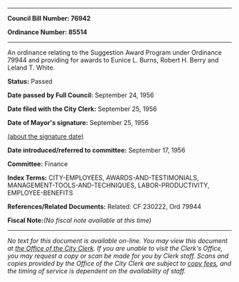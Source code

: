 

********

**Council Bill Number: 76942**
   
**Ordinance Number: 85514**
********

 An ordinance relating to the Suggestion Award Program under Ordinance 79944 and providing for awards to Eunice L. Burns, Robert H. Berry and Leland T. White.

**Status:** Passed
   
**Date passed by Full Council:** September 24, 1956
   
**Date filed with the City Clerk:** September 25, 1956
   
**Date of Mayor's signature:** September 25, 1956
   
[(about the signature date)](/~public/approvaldate.htm)
   
   
   
**Date introduced/referred to committee:** September 17, 1956
   
**Committee:** Finance
   
   
**Index Terms:** CITY-EMPLOYEES, AWARDS-AND-TESTIMONIALS, MANAGEMENT-TOOLS-AND-TECHNIQUES, LABOR-PRODUCTIVITY, EMPLOYEE-BENEFITS

**References/Related Documents:** Related: CF 230222, Ord 79944

**Fiscal Note:**_(No fiscal note available at this time)_
********

_No text for this document is available on-line. You may view this document at [the Office of the City Clerk](http://www.seattle.gov/leg/clerk/contactUs.htm). If you are unable to visit the Clerk's Office, you may request a copy or scan be made for you by Clerk staff. Scans and copies provided by the Office of the City Clerk are subject to [copy fees](http://clerk.seattle.gov/~public/clerkfees.htm), and the timing of service is dependent on the availability of staff._

